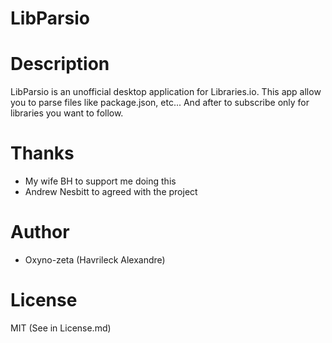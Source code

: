 LibParsio
=========

# Description
LibParsio is an unofficial desktop application for Libraries.io. This app allow you to parse files like 
package.json, etc... And after to subscribe only for libraries you want to follow.

# Thanks
* My wife BH to support me doing this
* Andrew Nesbitt to agreed with the project

# Author
* Oxyno-zeta (Havrileck Alexandre)

# License
MIT (See in License.md)
